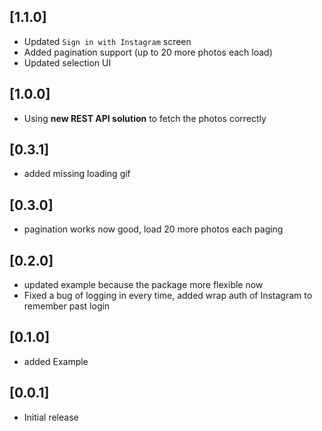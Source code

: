## [1.1.0]
* Updated `Sign in with Instagram` screen
* Added pagination support (up to 20 more photos each load)
* Updated selection UI  

## [1.0.0]
* Using __new REST API solution__ to fetch the photos correctly

## [0.3.1]
* added missing loading gif

## [0.3.0]

* pagination works now good, load 20 more photos each paging

## [0.2.0]

* updated example because the package more flexible now
* Fixed a bug of logging in every time, added wrap auth of Instagram 
to remember past login

## [0.1.0]

* added Example

## [0.0.1]

* Initial release


